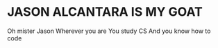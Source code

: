 # JASON ALCANTARA IS MY GOAT

Oh mister Jason
Wherever you are
You study CS
And you know how to code
